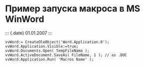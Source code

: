 Пример запуска макроса в MS WinWord
===================================

::: {.date}
01.01.2007
:::

    vvWord:= CreateOleObject('Word.Application.8');  
    vvWord.Application.Visible:=true;  
    vvWord.Documents.Open( TempFileName );  
    vvWord.ActiveDocument.SaveAs( FileName, 1 ); // as .DOC  
    vvWord.Application.Run( 'Macros Name' );  
